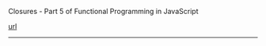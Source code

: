 Closures - Part 5 of Functional Programming in JavaScript

[url](https://youtu.be/CQqwU2Ixu-U)

---

